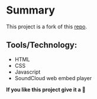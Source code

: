 # Summary
This project is a fork of this [repo](https://github.com/amelia2802/Songphile).

## Tools/Technology:
- HTML
- CSS
- Javascript
- SoundCloud web embed player

**If you like this project give it a 🌟**